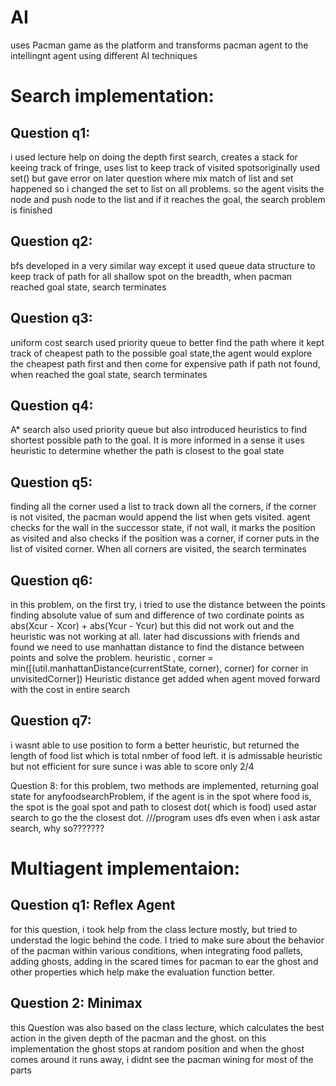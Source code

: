 # AI
uses Pacman game as the platform and transforms pacman agent to the intellingnt agent using different AI techniques


<h1> Search implementation: </h1>

<h2>Question q1:</h2>
i used lecture help on doing the depth first search, creates a stack for keeing track of fringe, uses list 
             to keep track of visited spotsoriginally used set() but gave error on later question where mix match of list
             and set happened so i changed the set to list on all problems. so the agent visits the node and push node to 
             the list and if it reaches the goal, the search problem is finished

<h2>Question q2:</h2> 
bfs developed in a very similar way except it used queue data structure to keep track of path for all shallow 
            spot on the breadth, when pacman reached goal state, search terminates

<h2>Question q3:</h2>
uniform cost search used priority queue to better find the path where it kept track of cheapest path to the
            possible goal state,the agent would explore the cheapest path first and then come for expensive path if path 
            not found, when reached the goal state, search terminates

<h2>Question q4:</h2>
 A* search also used priority queue but also introduced heuristics to find shortest possible path to the goal.
            It is more informed in a sense it uses heuristic to determine whether the path is closest to the goal state

<h2>Question q5:</h2>
finding all the corner used a list to track down all the corners, if the corner is not visited, the pacman
            would append the list when gets visited. agent checks for the wall in the successor state, if not wall, it 
            marks the position as visited and also checks if the position was a corner, if corner puts in the list of 
            visited corner. When all corners are visited, the search terminates

<h2>Question q6:</h2> 
in this problem, on the first try, i tried to use the distance between the points finding absolute value of 
            sum and difference of two cordinate points as 
            abs(Xcur - Xcor) + abs(Ycur - Ycur)
            but this did not work out
            and the heuristic was not working at all.
            later had discussions with friends and found we need to use manhattan distance to find the distance between
            points and solve the problem. 
            heuristic , corner = min([(util.manhattanDistance(currentState, corner), corner) for corner in unvisitedCorner])
            Heuristic distance get added when agent moved forward with the cost in entire search

<h2>Question q7:</h2> 
i wasnt able to use position to form a better heuristic, but returned the length of food list which is total nmber
            of food left. it is admissable heuristic but not efficient for sure sunce i was able to score only 2/4

Question 8: for this problem, two methods are implemented, returning goal state for anyfoodsearchProblem, if the agent is in the
            spot where food is, the spot is the goal spot and 
            path to closest dot( which is food) used astar search to go the the closest dot.
            ///program uses dfs even when i ask astar search, why so???????


<h1>Multiagent implementaion: </h1>

<h2>Question q1: Reflex Agent </h2>
	for this question, i took help from the class lecture mostly, but tried to understad the logic
        behind the code. I tried to make sure about the behavior of the pacman within various conditions,
        when integrating food pallets, adding ghosts, adding in the scared times for pacman to ear the ghost and 
        other properties which help make the evaluation function better.

<h2>Question 2: Minimax </h2>
       this Question was also based on the class lecture, which calculates the best action in the given depth
       of the pacman and the ghost. on this implementation the ghost stops at random position and when the ghost
       comes around it runs away, i didnt see the pacman wining for most of the parts
